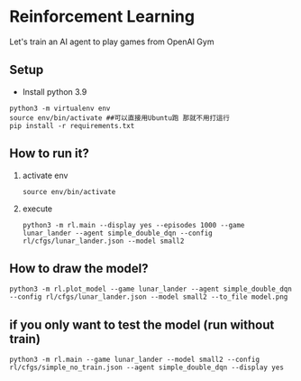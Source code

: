 # Reinforcement Learning

Let's train an AI agent to play games from OpenAI Gym


## Setup
* Install python 3.9
```
python3 -m virtualenv env
source env/bin/activate ##可以直接用Ubuntu跑 那就不用打這行
pip install -r requirements.txt
```

## How to run it?


1. activate env

    ```
    source env/bin/activate
    ```

2. execute

    ```
    python3 -m rl.main --display yes --episodes 1000 --game lunar_lander --agent simple_double_dqn --config rl/cfgs/lunar_lander.json --model small2
    ```

## How to draw the model?

```
python3 -m rl.plot_model --game lunar_lander --agent simple_double_dqn --config rl/cfgs/lunar_lander.json --model small2 --to_file model.png
```
## if you only want to test the model (run without train)

```
python3 -m rl.main --game lunar_lander --model small2 --config rl/cfgs/simple_no_train.json --agent simple_double_dqn --display yes
```
